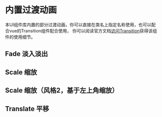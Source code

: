 # 内置过渡动画

本UI组件库内置的部分过渡动画，你可以直接在类名上指定名称使用，也可以配合vue的Transition组件配合使用，
你可以阅读官方文档[访问Transition](https://cn.vuejs.org/guide/built-ins/transition)获得该组件的使用细节。

## Fade 淡入淡出

<FadeAnimation></FadeAnimation>

## Scale 缩放
<ScaleAnimation></ScaleAnimation>

## Scale 缩放（风格2，基于左上角缩放）
<ScaleAnimation2></ScaleAnimation2>

## Translate 平移
<TranslateAnimation></TranslateAnimation>
